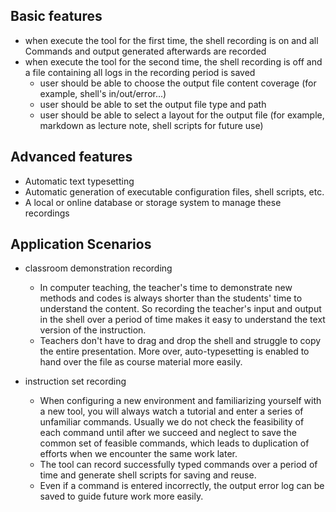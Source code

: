 ## Basic features
- when execute the tool for the first time, the shell recording is on and all Commands and output generated afterwards are recorded
- when execute the tool for the second time, the shell recording is off and a file containing all logs in the recording period is saved
  - user should be able to choose the output file content coverage (for example, shell's in/out/error...)
  - user should be able to set the output file type and path
  - user should be able to select a layout for the output file (for example, markdown as lecture note, shell scripts for future use)

## Advanced features
- Automatic text typesetting
- Automatic generation of executable configuration files, shell scripts, etc.
- A local or online database or storage system to manage these recordings

## Application Scenarios
- classroom demonstration recording
  - In computer teaching, the teacher's time to demonstrate new methods and codes is always shorter than the students' time to understand the content. So recording the teacher's input and output in the shell over a period of time makes it easy to understand the text version of the instruction.
  - Teachers don't have to drag and drop the shell and struggle to copy the entire presentation. More over, auto-typesetting is enabled to hand over the file as course material more easily.

- instruction set recording
  - When configuring a new environment and familiarizing yourself with a new tool, you will always watch a tutorial and enter a series of unfamiliar commands. Usually we do not check the feasibility of each command until after we succeed and neglect to save the common set of feasible commands, which leads to duplication of efforts when we encounter the same work later.
  - The tool can record successfully typed commands over a period of time and generate shell scripts for saving and reuse.
  - Even if a command is entered incorrectly, the output error log can be saved to guide future work more easily.
